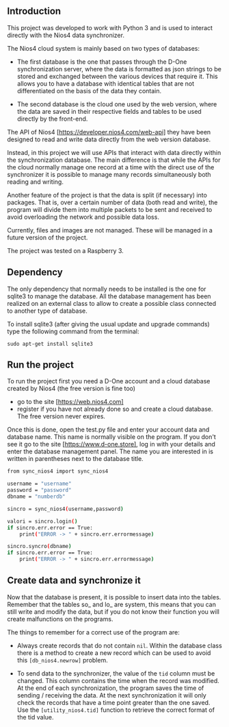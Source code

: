 ## Introduction
This project was developed to work with Python 3 and is used to interact directly with the Nios4 data synchronizer.

The Nios4 cloud system is mainly based on two types of databases:

- The first database is the one that passes through the D-One synchronization server, where the data is formatted as json strings to be stored and exchanged between the various devices that require it. This allows you to have a database with identical tables that are not differentiated on the basis of the data they contain.

- The second database is the cloud one used by the web version, where the data are saved in their respective fields and tables to be used directly by the front-end.

The API of Nios4 [https://developer.nios4.com/web-api] they have been designed to read and write data directly from the web version database.

Instead, in this project we will use APIs that interact with data directly within the synchronization database.
The main difference is that while the APIs for the cloud normally manage one record at a time with the direct use of the synchronizer it is possible to manage many records simultaneously both reading and writing.

Another feature of the project is that the data is split (if necessary) into packages. That is, over a certain number of data (both read and write), the program will divide them into multiple packets to be sent and received to avoid overloading the network and possible data loss.

Currently, files and images are not managed. These will be managed in a future version of the project.

The project was tested on a Raspberry 3.

## Dependency
The only dependency that normally needs to be installed is the one for sqlite3 to manage the database. All the database management has been realized on an external class to allow to create a possible class connected to another type of database.

To install sqlite3 (after giving the usual update and upgrade commands) type the following command from the terminal:

`sudo apt-get install sqlite3`

## Run the project
To run the project first you need a D-One account and a cloud database created by Nios4 (the free version is fine too)

- go to the site [https://web.nios4.com]
- register if you have not already done so and create a cloud database. The free version never expires.

Once this is done, open the test.py file and enter your account data and database name. This name is normally visible on the program. If you don't see it go to the site [https://www.d-one.store], log in with your details and enter the database management panel. The name you are interested in is written in parentheses next to the database title.

```sh
from sync_nios4 import sync_nios4

username = "username"
password = "password"
dbname = "numberdb"

sincro = sync_nios4(username,password)

valori = sincro.login()
if sincro.err.error == True:
    print("ERROR -> " + sincro.err.errormessage)

sincro.syncro(dbname)
if sincro.err.error == True:
    print("ERROR -> " + sincro.err.errormessage)
```

## Create data and synchronize it
Now that the database is present, it is possible to insert data into the tables. Remember that the tables so_ and lo_ are system, this means that you can still write and modify the data, but if you do not know their function you will create malfunctions on the programs.

The things to remember for a correct use of the program are:

- Always create records that do not contain `nil`. Within the database class there is a method to create a new record which can be used to avoid this `[db_nios4.newrow]` problem.

- To send data to the synchronizer, the value of the `tid` column must be changed. This column contains the time when the record was modified. At the end of each synchronization, the program saves the time of sending / receiving the data. At the next synchronization it will only check the records that have a time point greater than the one saved. Use the `[utility_nios4.tid]` function to retrieve the correct format of the tid value.
